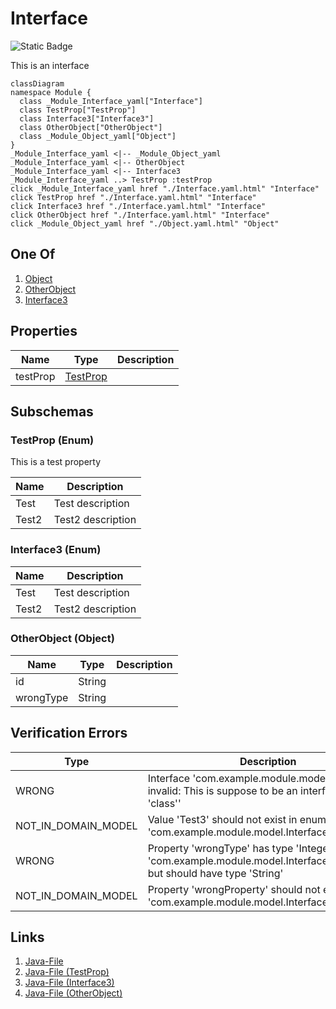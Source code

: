 # Interface
![Static Badge](https://img.shields.io/badge/Validator%20Errors-4-red)

This is an interface
```mermaid
classDiagram
namespace Module {
  class _Module_Interface_yaml["Interface"]
  class TestProp["TestProp"]
  class Interface3["Interface3"]
  class OtherObject["OtherObject"]
  class _Module_Object_yaml["Object"]
}
_Module_Interface_yaml <|-- _Module_Object_yaml 
_Module_Interface_yaml <|-- OtherObject 
_Module_Interface_yaml <|-- Interface3 
_Module_Interface_yaml ..> TestProp :testProp
click _Module_Interface_yaml href "./Interface.yaml.html" "Interface"
click TestProp href "./Interface.yaml.html" "Interface"
click Interface3 href "./Interface.yaml.html" "Interface"
click OtherObject href "./Interface.yaml.html" "Interface"
click _Module_Object_yaml href "./Object.yaml.html" "Object"
```


## One Of
1. [Object](./Object.yaml.md)
1. [OtherObject](#OtherObject)
1. [Interface3](#Interface3)


## Properties
| Name | Type | Description |
|------|------|-------------|
| testProp | [TestProp](#TestProp) |  |

## Subschemas
### TestProp (Enum)
This is a test property


| Name | Description |
|------|-------------|
| Test | Test description |
| Test2 | Test2 description |

### Interface3 (Enum)



| Name | Description |
|------|-------------|
| Test | Test description |
| Test2 | Test2 description |

### OtherObject (Object)




| Name | Type | Description |
|------|------|-------------|
| id | String |  |
| wrongType | String |  |

## Verification Errors
| Type | Description |
|------|-------------|
| WRONG | Interface &#x27;com.example.module.model.Interface&#x27; is invalid: This is suppose to be an interface but is a &#x27;class&#x27;&#x27; |
| NOT_IN_DOMAIN_MODEL | Value &#x27;Test3&#x27; should not exist in enum &#x27;com.example.module.model.InterfaceInterface3&#x27; |
| WRONG | Property &#x27;wrongType&#x27; has type &#x27;Integer&#x27; in class &#x27;com.example.module.model.InterfaceOtherObject&#x27; but should have type &#x27;String&#x27; |
| NOT_IN_DOMAIN_MODEL | Property &#x27;wrongProperty&#x27; should not exist in class &#x27;com.example.module.model.InterfaceOtherObject&#x27; |

## Links
1. [Java-File](./java/Interface.java)
1. [Java-File (TestProp)](./java/InterfaceTestProp.java)
1. [Java-File (Interface3)](./java/InterfaceInterface3.java)
1. [Java-File (OtherObject)](./java/InterfaceOtherObject.java)
